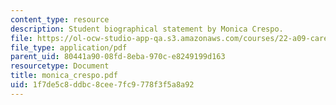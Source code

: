 ```yaml
---
content_type: resource
description: Student biographical statement by Monica Crespo.
file: https://ol-ocw-studio-app-qa.s3.amazonaws.com/courses/22-a09-career-options-for-biomedical-research-fall-2006/1f7de5c8ddbc8cee7fc9778f3f5a8a92_monica_crespo.pdf
file_type: application/pdf
parent_uid: 80441a90-08fd-8eba-970c-e8249199d163
resourcetype: Document
title: monica_crespo.pdf
uid: 1f7de5c8-ddbc-8cee-7fc9-778f3f5a8a92
---
```

